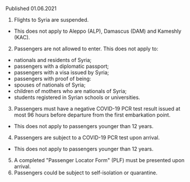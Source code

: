 Published 01.06.2021
1. Flights to Syria are suspended.
- This does not apply to Aleppo (ALP), Damascus (DAM) and Kameshly (KAC).
2. Passengers are not allowed to enter.
This does not apply to:
- nationals and residents of Syria;
- passengers with a diplomatic passport;
- passengers with a visa issued by Syria;
- passengers with proof of being:
- spouses of nationals of Syria;
- children of mothers who are nationals of Syria;
- students registered in Syrian schools or universities.
3. Passengers must have a negative COVID-19 PCR test result issued at most 96 hours before departure from the first embarkation point.
- This does not apply to passengers younger than 12 years.
4. Passengers are subject to a COVID-19 PCR test upon arrival.
- This does not apply to passengers younger than 12 years.
5. A completed "Passenger Locator Form" (PLF) must be presented upon arrival.
6. Passengers could be subject to self-isolation or quarantine.


<p>